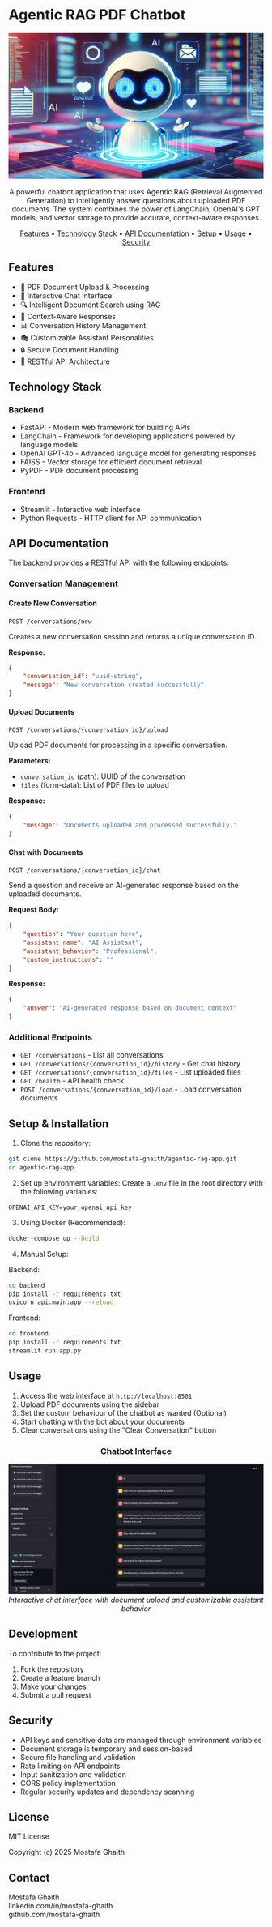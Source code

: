# Agentic RAG PDF Chatbot

<div align="center">

![Chatbot Banner](docs\banner.png)

A powerful chatbot application that uses Agentic RAG (Retrieval Augmented Generation) to intelligently answer questions about uploaded PDF documents. The system combines the power of LangChain, OpenAI's GPT models, and vector storage to provide accurate, context-aware responses.

[Features](#features) • [Technology Stack](#technology-stack) • [API Documentation](#api-documentation) • [Setup](#setup--installation) • [Usage](#usage) • [Security](#security)

</div>

## Features

- 📄 PDF Document Upload & Processing
- 💬 Interactive Chat Interface
- 🔍 Intelligent Document Search using RAG
- 🧠 Context-Aware Responses
- 📊 Conversation History Management
- 🎭 Customizable Assistant Personalities
- 🔒 Secure Document Handling
- 🚀 RESTful API Architecture

## Technology Stack

### Backend
- FastAPI - Modern web framework for building APIs
- LangChain - Framework for developing applications powered by language models
- OpenAI GPT-4o - Advanced language model for generating responses
- FAISS - Vector storage for efficient document retrieval
- PyPDF - PDF document processing

### Frontend
- Streamlit - Interactive web interface
- Python Requests - HTTP client for API communication

## API Documentation

The backend provides a RESTful API with the following endpoints:

### Conversation Management

#### Create New Conversation
```http
POST /conversations/new
```
Creates a new conversation session and returns a unique conversation ID.

**Response:**
```json
{
    "conversation_id": "uuid-string",
    "message": "New conversation created successfully"
}
```

#### Upload Documents
```http
POST /conversations/{conversation_id}/upload
```
Upload PDF documents for processing in a specific conversation.

**Parameters:**
- `conversation_id` (path): UUID of the conversation
- `files` (form-data): List of PDF files to upload

**Response:**
```json
{
    "message": "Documents uploaded and processed successfully."
}
```

#### Chat with Documents
```http
POST /conversations/{conversation_id}/chat
```
Send a question and receive an AI-generated response based on the uploaded documents.

**Request Body:**
```json
{
    "question": "Your question here",
    "assistant_name": "AI Assistant",
    "assistant_behavior": "Professional",
    "custom_instructions": ""
}
```

**Response:**
```json
{
    "answer": "AI-generated response based on document context"
}
```

### Additional Endpoints

- `GET /conversations` - List all conversations
- `GET /conversations/{conversation_id}/history` - Get chat history
- `GET /conversations/{conversation_id}/files` - List uploaded files
- `GET /health` - API health check
- `POST /conversations/{conversation_id}/load` - Load conversation documents

## Setup & Installation

1. Clone the repository:
```bash
git clone https://github.com/mostafa-ghaith/agentic-rag-app.git
cd agentic-rag-app
```

2. Set up environment variables:
Create a `.env` file in the root directory with the following variables:
```env
OPENAI_API_KEY=your_openai_api_key
```

3. Using Docker (Recommended):
```bash
docker-compose up --build
```

4. Manual Setup:

Backend:
```bash
cd backend
pip install -r requirements.txt
uvicorn api.main:app --reload
```

Frontend:
```bash
cd frontend
pip install -r requirements.txt
streamlit run app.py
```

## Usage

1. Access the web interface at `http://localhost:8501`
2. Upload PDF documents using the sidebar
3. Set the custom behaviour of the chatbot as wanted (Optional)
4. Start chatting with the bot about your documents
5. Clear conversations using the "Clear Conversation" button

<div align="center">

### Chatbot Interface

![Chatbot Interface Screenshot](docs/chatbot-ui-screenshot.png)
*Interactive chat interface with document upload and customizable assistant behavior*

</div>

## Development

To contribute to the project:

1. Fork the repository
2. Create a feature branch
3. Make your changes
4. Submit a pull request

## Security

- API keys and sensitive data are managed through environment variables
- Document storage is temporary and session-based
- Secure file handling and validation
- Rate limiting on API endpoints
- Input sanitization and validation
- CORS policy implementation
- Regular security updates and dependency scanning

## License

MIT License

Copyright (c) 2025 Mostafa Ghaith


## Contact

Mostafa Ghaith\
linkedin.com/in/mostafa-ghaith\
github.com/mostafa-ghaith